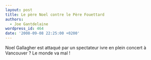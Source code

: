 ```yaml
---
layout: post
title: Le père Noel contre le Père Fouettard
authors:
  - Joe Gantdelaine
wordpress_id: 464
date: '2008-09-08 22:25:00 +0200'
---
```

Noel Gallagher est attaqué par un spectateur ivre en plein concert à Vancouver ? Le monde va mal !
